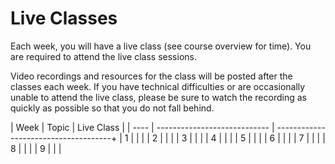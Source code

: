 # Live Classes

Each week, you will have a live class (see course overview for time).
You are required to attend the live class sessions.  

Video recordings and resources for the class will be posted after the classes each week.
If you have technical difficulties or are occasionally unable
to attend the live class, please be sure to watch the recording as quickly as possible
so that you do not fall behind.  

| Week | Topic                        | Live Class                           |
| ---- | ---------------------------- | -------------------------------------+
| 1    |                              |                                      |
| 2    |                              |                                      |
| 3    |                              |                                      |
| 4    |                              |                                      |
| 5    |                              |                                      |
| 6    |                              |                                      |
| 7    |                              |                                      |
| 8    |                              |                                      |
| 9    |                              |                                      |

<!-- 
[w1-s1-code]: https://replit.com/@section1-wed/Class1-APIs-Class-Solution#main.py
[w1-s1-video]: https://youtu.be/fkEGTRGEgBI
[w2-s1-code]: https://replit.com/@section1-wed/class2-classes-objects-solution#main.py
[w2-s1-video]: https://youtu.be/9dzQnEWe4tQ
[w3-s1-code]: https://replit.com/@section1-wed/class3-tabletennis-solution#main.py
[w3-s1-video]: https://youtu.be/Du-d9e3SKvg
[w4-s1-code]: https://replit.com/@section1-wed/class4-inheritance-solution#volleyball.py
[w4-s1-video]: https://youtu.be/sBZILWWMX94
[w5-s1-code]: https://replit.com/@section1-wed/class5-classmembers-solution
[w5-s1-video]: https://youtu.be/QB6jcSLUAFY
[w6-s1-code]: https://replit.com/@section1-wed/class6-polymorphism-solution
[w6-s1-video]: https://youtu.be/MxosSjkNr90
[w7-s1-code]: https://replit.com/@section1-wed/class7-poly-abstraction-solution
[w7-s1-video]: https://youtu.be/2LZ6clQvhdQ
[w7-s1-code]: https://replit.com/@section1-wed/class7-poly-abstraction-solution
[w8-s1-code]: https://github.com/mhassanist/numeric-processor-buggy-version.git
[w8-s1-video]: https://youtu.be/nrgMP59t5vE
[w9-s1-code]: https://replit.com/@section1-wed/class9-testing-solution
[w9-s1-video]: https://youtu.be/v4VIVKjWLBM
-->